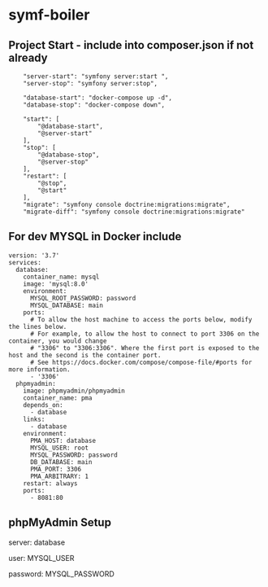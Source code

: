 # symf-boiler

## Project Start - include into composer.json if not already

        "server-start": "symfony server:start ",
        "server-stop": "symfony server:stop",

        "database-start": "docker-compose up -d",
        "database-stop": "docker-compose down",

        "start": [
            "@database-start",
            "@server-start"
        ],
        "stop": [
            "@database-stop",
            "@server-stop"
        ],
        "restart": [
            "@stop",
            "@start"
        ],
        "migrate": "symfony console doctrine:migrations:migrate",
        "migrate-diff": "symfony console doctrine:migrations:migrate"
        
## For dev MYSQL in Docker include
```
version: '3.7'
services:
  database:
    container_name: mysql
    image: 'mysql:8.0'
    environment:
      MYSQL_ROOT_PASSWORD: password
      MYSQL_DATABASE: main
    ports:
      # To allow the host machine to access the ports below, modify the lines below.
      # For example, to allow the host to connect to port 3306 on the container, you would change
      # "3306" to "3306:3306". Where the first port is exposed to the host and the second is the container port.
      # See https://docs.docker.com/compose/compose-file/#ports for more information.
      - '3306'
  phpmyadmin:
    image: phpmyadmin/phpmyadmin
    container_name: pma
    depends_on:
      - database
    links:
      - database
    environment:
      PMA_HOST: database
      MYSQL_USER: root
      MYSQL_PASSWORD: password
      DB_DATABASE: main
      PMA_PORT: 3306
      PMA_ARBITRARY: 1
    restart: always
    ports:
      - 8081:80
```
## phpMyAdmin Setup

server: database

user: MYSQL_USER

password: MYSQL_PASSWORD
